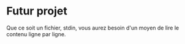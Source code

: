 # Futur projet
Que ce soit un fichier, stdin, vous aurez besoin d'un moyen de lire le contenu ligne par ligne. 
